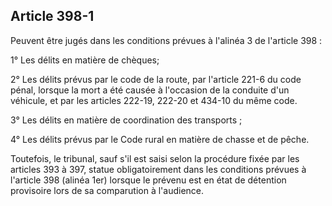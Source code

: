 Article 398-1
----
Peuvent être jugés dans les conditions prévues à l'alinéa 3 de l'article 398 :

1° Les délits en matière de chèques;

2° Les délits prévus par le code de la route, par l'article 221-6 du code pénal,
lorsque la mort a été causée à l'occasion de la conduite d'un véhicule, et par
les articles 222-19, 222-20 et 434-10 du même code.

3° Les délits en matière de coordination des transports ;

4° Les délits prévus par le Code rural en matière de chasse et de pêche.

Toutefois, le tribunal, sauf s'il est saisi selon la procédure fixée par les
articles 393 à 397, statue obligatoirement dans les conditions prévues à
l'article 398 (alinéa 1er) lorsque le prévenu est en état de détention
provisoire lors de sa comparution à l'audience.
